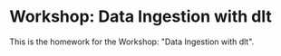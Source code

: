 # Workshop: Data Ingestion with dlt

This is the homework for the Workshop: "Data Ingestion with dlt".